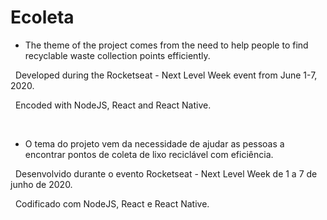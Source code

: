 # Ecoleta

- The theme of the project comes from the need to help people to find recyclable waste collection points efficiently.</p>
<p> &nbsp; Developed during the Rocketseat - Next Level Week event from June 1-7, 2020.</p>
<p> &nbsp; Encoded with NodeJS, React and React Native.</p>

<br/>

- O tema do projeto vem da necessidade de ajudar as pessoas a encontrar pontos de coleta de lixo reciclável com eficiência.</p>
<p> &nbsp; Desenvolvido durante o evento Rocketseat - Next Level Week de 1 a 7 de junho de 2020.</p>
<p> &nbsp; Codificado com NodeJS, React e React Native.</p>


